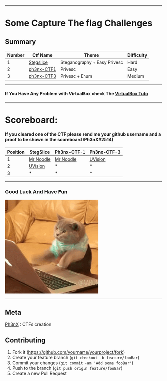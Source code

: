 ------------------------------------------------------------------------------------------------
# Some Capture The flag Challenges

## Summary

|Number|Ctf Name|Theme|Difficulty|
|------|--------|-----|----------|
|1     | [Stegslice](https://github.com/Ph3nX-Z/Capture-The-Flag-Rooms/tree/main/Stegslice) | Steganography + Easy Privesc | Hard |
|2     | [ph3nx-CTF1](https://github.com/Ph3nX-Z/Capture-The-Flag-Rooms/tree/main/ph3nx-CTF1)| Privesc |  Easy |
|3     | [ph3nx-CTF3](https://github.com/Ph3nX-Z/Capture-The-Flag-Rooms/tree/main/ph3nx-CTF3)|  Privesc + Enum | Medium |
--------------------------------------------------------------------------------------------

#### If You Have Any Problem with VirtualBox check The [VirtualBox Tuto](https://github.com/Ph3nX-Z/Capture-The-Flag-Rooms/blob/main/Tuto-VirtualBox/README.md)
---------------------------------------------------------------------------------------------

# Scoreboard:
#### If you cleared one of the CTF please send me your github username and a proof to be shown in the scoreboard (Ph3nX#2514)
| Position | StegSlice | Ph3nx-CTF-1 | Ph3nx-CTF-3 |
|----------|-----------|-------------|-------------|
|    1     |[Mr.Noodle](https://github.com/branoodle)     |[Mr.Noodle](https://github.com/branoodle)|      [UVision](https://github.com/matthieu-hackwitharts)     |
|    2     |[UVision](https://github.com/matthieu-hackwitharts)  |      *      |       *      |
|    3     |     *     |      *      |      *       |

--------------------------------------------------------------------------------------------------

### Good Luck And Have Fun 
![Alt Text](source.gif)

------------------------------------------------------------------------------------------------
## Meta

[Ph3nX](https://github.com/Ph3nX-Z/) : CTFs creation

## Contributing

1. Fork it (<https://github.com/yourname/yourproject/fork>)
2. Create your feature branch (`git checkout -b feature/fooBar`)
3. Commit your changes (`git commit -am 'Add some fooBar'`)
4. Push to the branch (`git push origin feature/fooBar`)
5. Create a new Pull Request
